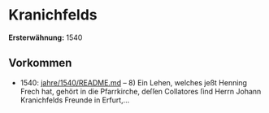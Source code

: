 # Kranichfelds

**Ersterwähnung:** 1540

## Vorkommen
- 1540: [jahre/1540/README.md](../jahre/1540/README.md) – 8) Ein Lehen, welches jeßt Henning Frech hat, gehört
in die Pfarrkirche, deſſen Collatores ſind Herrn Johann
Kranichfelds Freunde in Erfurt,...
